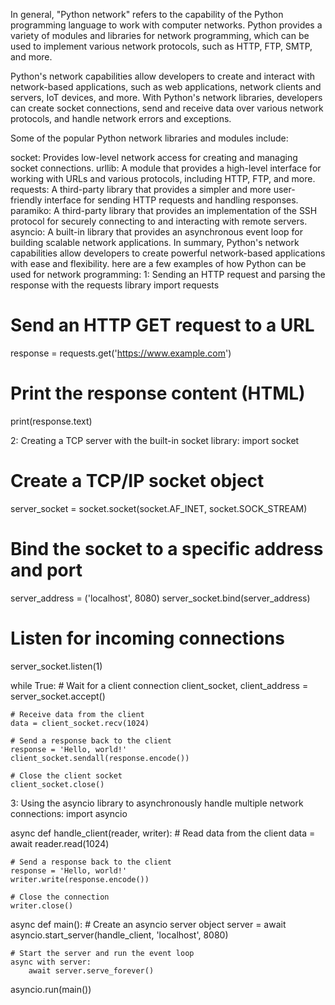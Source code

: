 In general, "Python network" refers to the capability of the Python programming language to work with computer networks. Python provides a variety of modules and libraries for network programming, which can be used to implement various network protocols, such as HTTP, FTP, SMTP, and more.

Python's network capabilities allow developers to create and interact with network-based applications, such as web applications, network clients and servers, IoT devices, and more. With Python's network libraries, developers can create socket connections, send and receive data over various network protocols, and handle network errors and exceptions.

Some of the popular Python network libraries and modules include:

socket: Provides low-level network access for creating and managing socket connections.
urllib: A module that provides a high-level interface for working with URLs and various protocols, including HTTP, FTP, and more.
requests: A third-party library that provides a simpler and more user-friendly interface for sending HTTP requests and handling responses.
paramiko: A third-party library that provides an implementation of the SSH protocol for securely connecting to and interacting with remote servers.
asyncio: A built-in library that provides an asynchronous event loop for building scalable network applications.
In summary, Python's network capabilities allow developers to create powerful network-based applications with ease and flexibility.
 here are a few examples of how Python can be used for network programming:
1: Sending an HTTP request and parsing the response with the requests library
import requests

# Send an HTTP GET request to a URL
response = requests.get('https://www.example.com')

# Print the response content (HTML)
print(response.text)


2: Creating a TCP server with the built-in socket library:
import socket

# Create a TCP/IP socket object
server_socket = socket.socket(socket.AF_INET, socket.SOCK_STREAM)

# Bind the socket to a specific address and port
server_address = ('localhost', 8080)
server_socket.bind(server_address)

# Listen for incoming connections
server_socket.listen(1)

while True:
    # Wait for a client connection
    client_socket, client_address = server_socket.accept()
    
    # Receive data from the client
    data = client_socket.recv(1024)
    
    # Send a response back to the client
    response = 'Hello, world!'
    client_socket.sendall(response.encode())
    
    # Close the client socket
    client_socket.close()


3: Using the asyncio library to asynchronously handle multiple network connections:
import asyncio

async def handle_client(reader, writer):
    # Read data from the client
    data = await reader.read(1024)
    
    # Send a response back to the client
    response = 'Hello, world!'
    writer.write(response.encode())
    
    # Close the connection
    writer.close()

async def main():
    # Create an asyncio server object
    server = await asyncio.start_server(handle_client, 'localhost', 8080)
    
    # Start the server and run the event loop
    async with server:
        await server.serve_forever()

asyncio.run(main())

